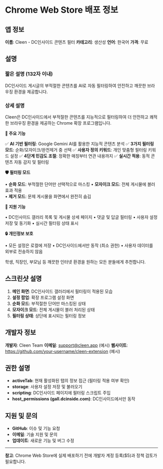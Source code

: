 # Chrome Web Store 배포 정보

## 앱 정보

**이름**: Cleen - DC인사이드 콘텐츠 필터
**카테고리**: 생산성
**언어**: 한국어
**가격**: 무료

## 설명

### 짧은 설명 (132자 이내)
DC인사이드 게시글의 부적절한 콘텐츠를 AI로 자동 필터링하여 안전하고 깨끗한 브라우징 환경을 제공합니다.

### 상세 설명

Cleen은 DC인사이드에서 부적절한 콘텐츠를 지능적으로 필터링하여 더 안전하고 쾌적한 브라우징 환경을 제공하는 Chrome 확장 프로그램입니다.

**🌟 주요 기능**

✅ **AI 기반 필터링**: Google Gemini AI를 활용한 지능적 콘텐츠 분석
✅ **3가지 필터링 모드**: 순화/모자이크/완전제거 중 선택
✅ **사용자 정의 키워드**: 개인 맞춤형 필터링 키워드 설정
✅ **4단계 민감도 조절**: 정확한 매칭부터 연관 내용까지
✅ **실시간 적용**: 동적 콘텐츠 자동 감지 및 필터링

**🛡️ 필터링 모드**

• **순화 모드**: 부적절한 단어만 선택적으로 마스킹
• **모자이크 모드**: 전체 게시물에 블러 효과 적용  
• **제거 모드**: 문제 게시물을 화면에서 완전히 숨김

**🎯 지원 기능**

• DC인사이드 갤러리 목록 및 게시물 상세 페이지
• 댓글 및 답글 필터링
• 사용자 설정 저장 및 동기화
• 실시간 필터링 상태 표시

**🔒 개인정보 보호**

• 모든 설정은 로컬에 저장
• DC인사이드에서만 동작 (최소 권한)
• 사용자 데이터를 외부로 전송하지 않음

학생, 직장인, 부모님 등 깨끗한 인터넷 환경을 원하는 모든 분들에게 추천합니다.

## 스크린샷 설명

1. **메인 화면**: DC인사이드 갤러리에서 필터링이 적용된 모습
2. **설정 팝업**: 확장 프로그램 설정 화면
3. **순화 모드**: 부적절한 단어만 마스킹된 상태
4. **모자이크 모드**: 전체 게시물이 블러 처리된 상태
5. **필터링 상태**: 상단에 표시되는 필터링 정보

## 개발자 정보

**개발자**: Cleen Team
**이메일**: support@cleen.app (예시)
**웹사이트**: https://github.com/your-username/cleen-extension (예시)

## 권한 설명

- **activeTab**: 현재 활성화된 탭의 정보 접근 (필터링 적용 여부 확인)
- **storage**: 사용자 설정 저장 및 불러오기
- **scripting**: DC인사이드 페이지에 필터링 스크립트 주입
- **host_permissions (gall.dcinside.com)**: DC인사이드에서만 동작

## 지원 및 문의

- **GitHub**: 이슈 및 기능 요청
- **이메일**: 기술 지원 및 문의
- **업데이트**: 새로운 기능 및 버그 수정

---

**참고**: Chrome Web Store에 실제 배포하기 전에 개발자 계정 등록($5)과 정책 검토가 필요합니다.